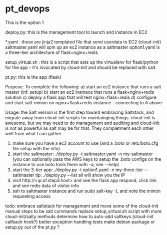 # pt_devops
This is the option 1 

deploy.py:  this is the management tool to launch and instance in EC2 

*.yaml :  these are jinja2 templated file that send userdata to EC2 (cloud-init)
  saltmaster.yaml will spin up an ec2 instance as a saltmaster
  option1.yaml is a three-tier architecture of flask+nginx+redis

setup_virtual.sh : this is a script that sets up the virtualenv for flask/python for 
the app - it's invocated by cloud-init and should be replaced with salt. 

pt.py: this is the app (flask)

Purpose:
To complete the following:
a) start an ec2 instance that runs a salt master (inf. setup)
b) start an ec2 instnace that runs a flask+nginx+redis solution
c) deploy a flask app that will test nginx+flask+redis
d) configure and start salt-minion on nginx+flask+redis instance - connecting to A above

Usage:
the Salt version is the first step toward embracing Saltstack,
and migrate away from cloud-init scripts for maintainging things.
cloud-init is awesome, but we may need to do management and auditing
and cloud-init is not as powerful as salt may be for that.  They completment
each other well from what I can gather. 

1) make sure you have a ec2 account to use (and a .boto or /etc/boto.cfg file setup with the info)
2) start the saltmaster: ./deploy.py -t saltmaster.yaml -n my-saltmaster  (you can optionally pass the AWS 
      keys to setup the .boto configs on the instance to use boto tools there with -a; see --help)
3) start the 3-tier app: ./deploy.py -t option1.yaml -n my-three-tier --saltmaster <internal ip of step2 host>
   tip: ./deploy.py --list all will show you the IP
4) visit http://<ip.of.step3.host> and see the flask app respond, click link and see redis data of visitor info
5) ssh to saltmaster instance and run  sudo salt-key -L  and note the minion
requseting access 


todo:
embrace saltstack for management and move some of the cloud-init manual steps to be salt commands
replace setup_virtual.sh script with more cloud-init/salty methods
determine how to auto-add saltkeys (cloud-init callback hook?)
better exception handling
tests
make debian package or setup.py out of the pt.py ?
